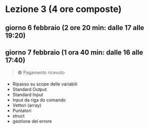 # Lezione 3 (4 ore composte)
## giorno 6 febbraio (2 ore 20 min: dalle 17 alle 19:20)
## giorno 7 febbraio (1 ora 40 min: dalle 16 alle 17:40) 
> 🟢 Pagamento ricevuto
- Ripasso su scope delle variabili
- Standard Output 
- Standard Input
- Input da riga do comando
- Vettori (array)
- Puntatori
- struct
- gestione del errore
